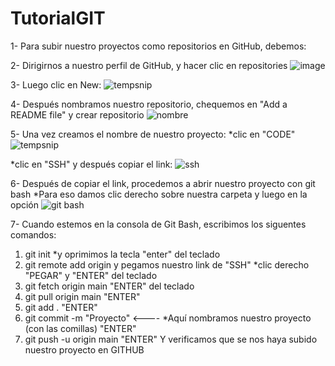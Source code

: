 # TutorialGIT
1- Para subir nuestro proyectos como repositorios en GitHub, debemos:

2- Dirigirnos a nuestro perfil de GitHub, y hacer clic en repositories
![image](https://user-images.githubusercontent.com/124592235/220131146-10cf87a9-2ebb-4b34-be7c-839d122ad9a8.png)

3- Luego clic en New:
![tempsnip](https://user-images.githubusercontent.com/124592235/220132062-e4a73b8b-b96b-4b39-a831-6a7e63125618.png)

4- Después nombramos nuestro repositorio, chequemos en "Add a README file" y crear repositorio
![nombre](https://user-images.githubusercontent.com/124592235/220134342-54f709f0-6c80-4415-beac-5b3df7a4d717.png)

5- Una vez creamos el nombre de nuestro proyecto: 
*clic en "CODE"
![tempsnip](https://user-images.githubusercontent.com/124592235/220134420-3ae4bf0a-1c78-4170-9110-9969fdcfeccf.png)

*clic en "SSH" y después copiar el link:
![ssh](https://user-images.githubusercontent.com/124592235/220134769-74da89d7-9559-4bdd-a9c5-92cbaba9bb67.png)


6- Después de copiar el link, procedemos a abrir nuestro proyecto con git bash
*Para eso damos clic derecho sobre  nuestra carpeta y luego en la opción 
![git bash](https://user-images.githubusercontent.com/124592235/220127403-59e93272-6ef9-451b-9389-9b168fb07544.png)

7- Cuando estemos en la consola de Git Bash, escribimos los siguentes comandos:
1. git init
*y oprimimos la tecla "enter" del teclado
2. git remote add origin y pegamos nuestro link de "SSH" 
*clic derecho "PEGAR" y "ENTER" del teclado
3. git fetch origin main
"ENTER" del teclado
4. git pull origin main
"ENTER"
5. git add .
"ENTER"
6. git commit -m "Proyecto" <---- *Aquí nombramos nuestro proyecto (con las comillas)
"ENTER"
7. git push -u origin main
"ENTER"
Y verificamos que se nos haya subido nuestro proyecto en GITHUB
